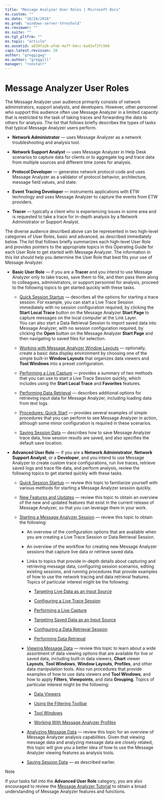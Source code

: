 ```yaml
---
title: "Message Analyzer User Roles | Microsoft Docs"
ms.custom: ""
ms.date: "10/26/2016"
ms.prod: "windows-server-threshold"
ms.reviewer: ""
ms.suite: ""
ms.tgt_pltfrm: ""
ms.topic: "article"
ms.assetid: a839fa26-afeb-4a7f-b4cc-6a42ef2fc560
caps.latest.revision: 20
author: "greggigwg"
ms.author: "greggill"
manager: "ronstarr"
---
```


# Message Analyzer User Roles

The Message Analyzer user audience primarily consists of network administrators,  support analysts, and developers. However, other personnel who support this audience often use Message Analyzer in a limited capacity that is restricted to the task of taking traces and forwarding the data to others for analysis. The list that follows briefly describes  the types of tasks that typical Message Analyzer users perform.

- **Network Administrator** — uses  Message Analyzer as a network troubleshooting and analysis tool.

- **Network Support Analyst** — uses  Message Analyzer in  Help Desk scenarios to capture data for clients or to aggregate log and trace data from multiple sources and different time zones for analysis.

- **Protocol Developer** — generates  network protocol code and uses Message Analyzer as a  validator of protocol  behavior, architecture, message field values, and state.

- **Event Tracing Developer** — instruments applications with ETW technology and uses Message Analyzer to capture the events from ETW providers.

- **Tracer** — typically a client who is experiencing issues in some area and is requested to take a trace for in-depth analysis by a Network Administrator or Support Analyst.

 The diverse audience described above can be represented  in two high-level categories of User Roles, basic and advanced, as described immediately below. The list that follows briefly summarizes each high-level User Role and provides pointers to the appropriate topics in this Operating Guide for each User Role to get started with Message Analyzer. The information in this list should help you determine the User Role that best fits your use of Message Analyzer.

- **Basic User Role** — if you are a **Tracer** and you intend to use Message Analyzer only to take traces, save them to file, and then pass them along to colleagues, administrators, or support personnel for analysis, proceed to the following topics to get started quickly with these tasks.

  - [Quick Session Startup](quick-session-startup.md) — describes all the options for starting a trace session. For example, you can start a Live Trace Session immediately with no session configuration required, by clicking the **Start Local Trace** button on the Message Analyzer **Start Page** to capture messages on the local computer at the Link Layer.<br />You can also start a Data Retrieval Session to import saved data into Message Analyzer, with no session configuration required, by clicking the **Open** button on the Message Analyzer **Start Page** and then navigating to saved files for selection.

  - [Working with Message Analyzer Window Layouts](working-with-message-analyzer-window-layouts.md) — optionally, create a basic data display environment by choosing one of the simple built-in **Window Layouts** that organizes data viewers and **Tool Windows** into a preset configuration.

  - [Performing a Live Capture](performing-a-live-capture.md) — provides a summary of two methods that you can use to start  a Live Trace Session quickly, which includes using the **Start Local Trace** and **Favorites** features.

  - [Performing Data Retrieval](performing-data-retrieval.md) — describes additional options for retrieving input data for Message Analyzer, including loading data from text logs.

  - [Procedures: Quick Start](procedures-quick-start.md) — provides several examples of simple procedures that you can perform to see Message Analyzer in action, although some minor configuration is required in these scenarios.

  - [Saving Session Data](saving-session-data.md) — describes how to save Message Analyzer trace data, how session results are saved, and also specifies the default save location.

- **Advanced User Role** — if you are a **Network Administrator**, **Network Support Analyst**, or a **Developer**, and you intend to use Message Analyzer to create custom trace configurations, run live  traces, retrieve saved logs and trace file data, and perform analysis, review the following topics to get started quickly with these tasks.

  - [Quick Session Startup](quick-session-startup.md) — review this topic to familiarize yourself with various methods for starting a Message Analyzer session quickly.

  - [New Features and Updates](new-features-and-updates.md) — review this topic to obtain an overview of the new and updated features that exist in the current release of Message Analyzer, so that you can leverage them in your work.

  - [Starting a Message Analyzer Session](starting-a-message-analyzer-session.md) — review this topic to obtain the following:

    - An overview of the configuration options that are available when you are creating a Live Trace Session or Data Retrieval Session.

    - An overview of the workflow for creating new Message Analyzer sessions that capture live data or retrieve  saved data.

    - Links to topics that provide in-depth details about capturing and retrieving message data, configuring session scenarios, editing existing sessions, and running procedures that provide examples of how to use the network tracing and data retrieval features. Topics of particular interest might be the following:

      - [Targeting Live Data as an Input Source](targeting-live-data-as-an-input-source.md)

      - [Configuring a Live Trace Session](configuring-a-live-trace-session.md)

      - [Performing a Live Capture](performing-a-live-capture.md)

      - [Targeting Saved Data as an Input Source](targeting-saved-data-as-an-input-source.md)

      - [Configuring a Data Retrieval Session](configuring-a-data-retrieval-session.md)

      - [Performing Data Retrieval](performing-data-retrieval.md)

    - [Viewing Message Data](viewing-message-data.md) — review this topic to learn about a wide assortment of data viewing options that are available for live or saved data, including built-in data viewers, **Chart** viewer **Layouts**, **Tool Windows**, **Window Layouts**, **Profiles**, and other data manipulation tools. Also run procedures that provide examples of how to use data viewers and **Tool Windows**, and how to apply **Filters**, **Viewpoints**, and data **Grouping**. Topics of particular interest might be the following:

        - [Data Viewers](data-viewers.md)

        - [Using the Filtering Toolbar](using-the-filtering-toolbar.md)

        - [Tool Windows](tool-windows.md)

        - [Working With Message Analyzer Profiles](working-with-message-analyzer-profiles.md)

    - [Analyzing Message Data](analyzing-message-data.md) — review this topic for an overview of Message Analyzer analysis capabilities. Given that viewing message data and analyzing message data are closely related, this topic will give you a better idea of how to use the Message Analyzer viewing features as analysis tools.

    - [Saving Session Data](saving-session-data.md) — as described earlier.

> [!NOTE]
> If your tasks fall into the **Advanced User Role** category, you are also encouraged to review the [Message Analyzer Tutorial](message-analyzer-tutorial.md) to obtain a broad understanding of Message Analyzer features and functions.